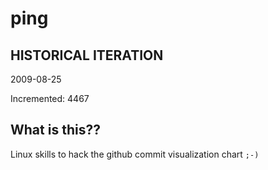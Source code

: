 # ping

## HISTORICAL ITERATION
2009-08-25

Incremented: 4467

## What is this?? 
Linux skills to hack the github commit visualization chart `;-)`
